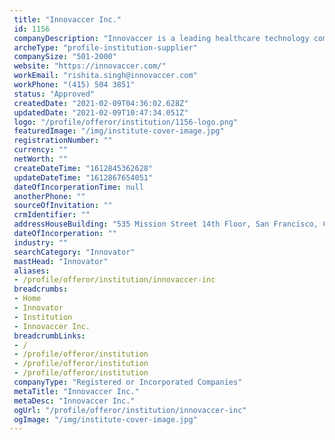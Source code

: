```yaml
--- 
 title: "Innovaccer Inc." 
 id: 1156 
 companyDescription: "Innovaccer is a leading healthcare technology company. Were pioneering the data activation platform thats helping our industry realize the promise of value-based care.\n\nInnovaccer\x27s proprietary integration \x26 analysis engine activates the data our industry has worked so hard to collect. It cleans, aggregates, and delivers insights when physicians need it mostat the moment of care.\n\nThis revolutionary technology streams rich analytics with custom insights and dashboards, automates workflows, provides real-time decisions for care teams, and point-of-care alertsactionable intelligence without leaving the EHR experience." 
 archeType: "profile-institution-supplier" 
 companySize: "501-2000"  
 website: "https://innovaccer.com/" 
 workEmail: "rishita.singh@innovaccer.com" 
 workPhone: "(415) 504 3851" 
 status: "Approved" 
 createdDate: "2021-02-09T04:36:02.628Z" 
 updatedDate: "2021-02-09T10:47:34.051Z" 
 logo: "/profile/offeror/institution/1156-logo.png" 
 featuredImage: "/img/institute-cover-image.jpg" 
 registrationNumber: "" 
 currency: "" 
 netWorth: ""  
 createDateTime: "1612845362628"  
 updateDateTime: "1612867654051"  
 dateOfIncorperationTime: null 
 anotherPhone: "" 
 sourceOfInvitation: "" 
 crmIdentifier: "" 
 addressHouseBuilding: "535 Mission Street 14th Floor, San Francisco, California, 94105, United States" 
 dateOfIncorperation: "" 
 industry: "" 
 searchCategory: "Innovator" 
 mastHead: "Innovator" 
 aliases: 
 - /profile/offeror/institution/innovaccer-inc  
 breadcrumbs: 
 - Home
 - Innovator
 - Institution
 - Innovaccer Inc.  
 breadcrumbLinks: 
 - /
 - /profile/offeror/institution
 - /profile/offeror/institution
 - /profile/offeror/institution  
 companyType: "Registered or Incorporated Companies" 
 metaTitle: "Innovaccer Inc." 
 metaDesc: "Innovaccer Inc." 
 ogUrl: "/profile/offeror/institution/innovaccer-inc" 
 ogImage: "/img/institute-cover-image.jpg"
---
```

